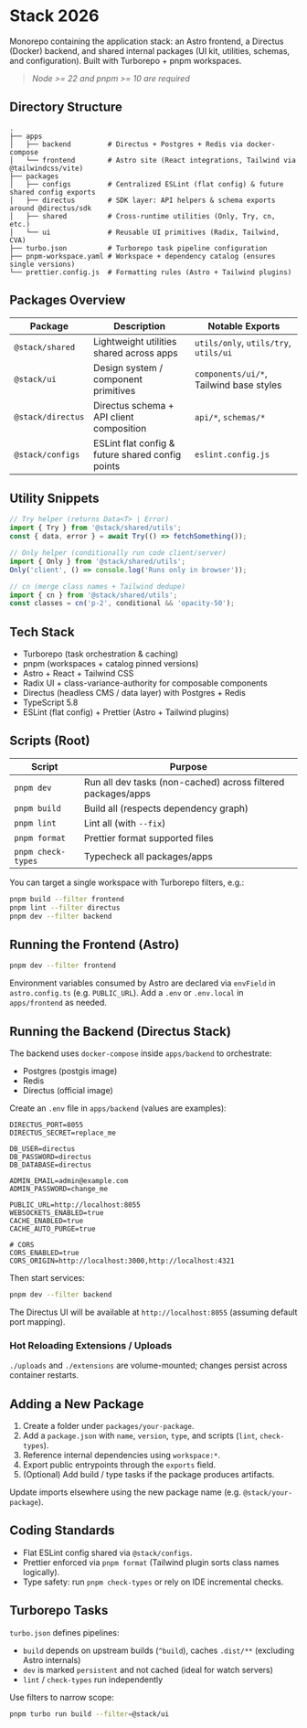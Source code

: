 # Stack 2026

Monorepo containing the application stack: an Astro frontend, a Directus (Docker) backend, and shared internal packages (UI kit, utilities, schemas, and configuration). Built with Turborepo + pnpm workspaces.

> _Node >= 22 and pnpm >= 10 are required_

## Directory Structure

```
.
├── apps
│   ├── backend         # Directus + Postgres + Redis via docker-compose
│   └── frontend        # Astro site (React integrations, Tailwind via @tailwindcss/vite)
├── packages
│   ├── configs         # Centralized ESLint (flat config) & future shared config exports
│   ├── directus        # SDK layer: API helpers & schema exports around @directus/sdk
│   ├── shared          # Cross-runtime utilities (Only, Try, cn, etc.)
│   └── ui              # Reusable UI primitives (Radix, Tailwind, CVA)
├── turbo.json          # Turborepo task pipeline configuration
├── pnpm-workspace.yaml # Workspace + dependency catalog (ensures single versions)
└── prettier.config.js  # Formatting rules (Astro + Tailwind plugins)
```

## Packages Overview

| Package           | Description                                      | Notable Exports                         |
| ----------------- | ------------------------------------------------ | --------------------------------------- |
| `@stack/shared`   | Lightweight utilities shared across apps         | `utils/only`, `utils/try`, `utils/ui`   |
| `@stack/ui`       | Design system / component primitives             | `components/ui/*`, Tailwind base styles |
| `@stack/directus` | Directus schema + API client composition         | `api/*`, `schemas/*`                    |
| `@stack/configs`  | ESLint flat config & future shared config points | `eslint.config.js`                      |

## Utility Snippets

```ts
// Try helper (returns Data<T> | Error)
import { Try } from '@stack/shared/utils';
const { data, error } = await Try(() => fetchSomething());

// Only helper (conditionally run code client/server)
import { Only } from '@stack/shared/utils';
Only('client', () => console.log('Runs only in browser'));

// cn (merge class names + Tailwind dedupe)
import { cn } from '@stack/shared/utils';
const classes = cn('p-2', conditional && 'opacity-50');
```

## Tech Stack

- Turborepo (task orchestration & caching)
- pnpm (workspaces + catalog pinned versions)
- Astro + React + Tailwind CSS
- Radix UI + class-variance-authority for composable components
- Directus (headless CMS / data layer) with Postgres + Redis
- TypeScript 5.8
- ESLint (flat config) + Prettier (Astro + Tailwind plugins)

## Scripts (Root)

| Script             | Purpose                                                      |
| ------------------ | ------------------------------------------------------------ |
| `pnpm dev`         | Run all dev tasks (non-cached) across filtered packages/apps |
| `pnpm build`       | Build all (respects dependency graph)                        |
| `pnpm lint`        | Lint all (with `--fix`)                                      |
| `pnpm format`      | Prettier format supported files                              |
| `pnpm check-types` | Typecheck all packages/apps                                  |

You can target a single workspace with Turborepo filters, e.g.:

```sh
pnpm build --filter frontend
pnpm lint --filter directus
pnpm dev --filter backend
```

## Running the Frontend (Astro)

```sh
pnpm dev --filter frontend
```

Environment variables consumed by Astro are declared via `envField` in `astro.config.ts` (e.g. `PUBLIC_URL`). Add a `.env` or `.env.local` in `apps/frontend` as needed.

## Running the Backend (Directus Stack)

The backend uses `docker-compose` inside `apps/backend` to orchestrate:

- Postgres (postgis image)
- Redis
- Directus (official image)

Create an `.env` file in `apps/backend` (values are examples):

```env
DIRECTUS_PORT=8055
DIRECTUS_SECRET=replace_me

DB_USER=directus
DB_PASSWORD=directus
DB_DATABASE=directus

ADMIN_EMAIL=admin@example.com
ADMIN_PASSWORD=change_me

PUBLIC_URL=http://localhost:8055
WEBSOCKETS_ENABLED=true
CACHE_ENABLED=true
CACHE_AUTO_PURGE=true

# CORS
CORS_ENABLED=true
CORS_ORIGIN=http://localhost:3000,http://localhost:4321
```

Then start services:

```sh
pnpm dev --filter backend
```

The Directus UI will be available at `http://localhost:8055` (assuming default port mapping).

### Hot Reloading Extensions / Uploads

`./uploads` and `./extensions` are volume-mounted; changes persist across container restarts.

## Adding a New Package

1. Create a folder under `packages/your-package`.
2. Add a `package.json` with `name`, `version`, `type`, and scripts (`lint`, `check-types`).
3. Reference internal dependencies using `workspace:*`.
4. Export public entrypoints through the `exports` field.
5. (Optional) Add build / type tasks if the package produces artifacts.

Update imports elsewhere using the new package name (e.g. `@stack/your-package`).

## Coding Standards

- Flat ESLint config shared via `@stack/configs`.
- Prettier enforced via `pnpm format` (Tailwind plugin sorts class names logically).
- Type safety: run `pnpm check-types` or rely on IDE incremental checks.

## Turborepo Tasks

`turbo.json` defines pipelines:

- `build` depends on upstream builds (`^build`), caches `.dist/**` (excluding Astro internals)
- `dev` is marked `persistent` and not cached (ideal for watch servers)
- `lint` / `check-types` run independently

Use filters to narrow scope:

```sh
pnpm turbo run build --filter=@stack/ui
```
